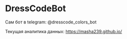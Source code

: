 # DressCodeBot

Сам бот в telegram: @dresscode_colors_bot

Текущая аналитика данных: https://masha239.github.io/ 
